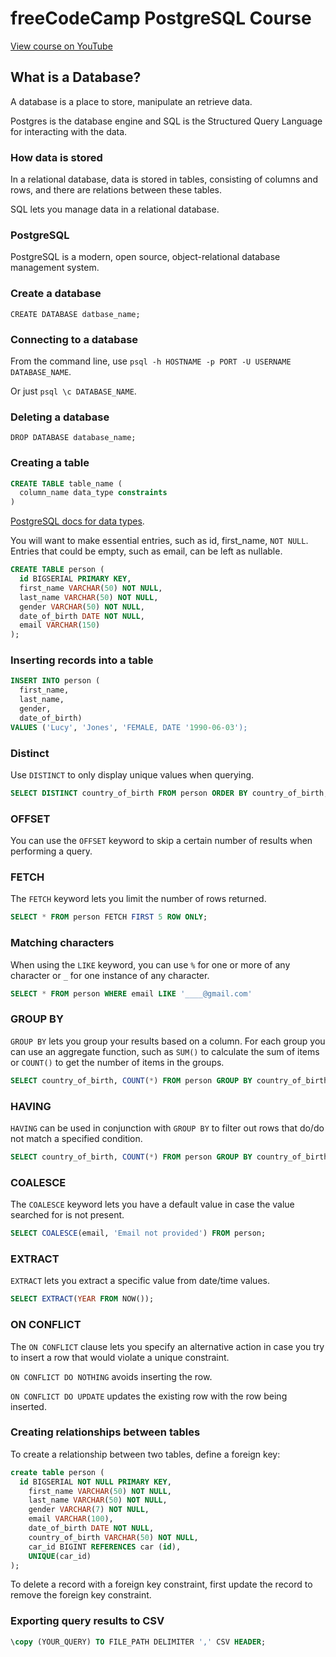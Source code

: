 # freeCodeCamp PostgreSQL Course

[View course on YouTube](https://www.youtube.com/watch?v=qw--VYLpxG4)

## What is a Database?

A database is a place to store, manipulate an retrieve data.

Postgres is the database engine and SQL is the Structured Query Language for interacting with the data.

### How data is stored

In a relational database, data is stored in tables, consisting of columns and rows, and there are relations between these tables.

SQL lets you manage data in a relational database.

### PostgreSQL

PostgreSQL is a modern, open source, object-relational database management system.

### Create a database

`CREATE DATABASE datbase_name;`

### Connecting to a database

From the command line, use `psql -h HOSTNAME -p PORT -U USERNAME DATABASE_NAME`.

Or just `psql \c DATABASE_NAME`.

### Deleting a database

`DROP DATABASE database_name;`

### Creating a table

```SQL
CREATE TABLE table_name (
  column_name data_type constraints
)
```

[PostgreSQL docs for data types](https://www.postgresql.org/docs/12/datatype.html).

You will want to make essential entries, such as id, first_name, `NOT NULL`. Entries that could be empty, such as email, can be left as nullable.

```SQL
CREATE TABLE person (
  id BIGSERIAL PRIMARY KEY,
  first_name VARCHAR(50) NOT NULL,
  last_name VARCHAR(50) NOT NULL,
  gender VARCHAR(50) NOT NULL,
  date_of_birth DATE NOT NULL,
  email VARCHAR(150)
);
```

### Inserting records into a table

```SQL
INSERT INTO person (
  first_name,
  last_name,
  gender,
  date_of_birth)
VALUES ('Lucy', 'Jones', 'FEMALE, DATE '1990-06-03');
```

### Distinct

Use `DISTINCT` to only display unique values when querying.

```SQL
SELECT DISTINCT country_of_birth FROM person ORDER BY country_of_birth;
```

### OFFSET

You can use the `OFFSET` keyword to skip a certain number of results when performing a query.

### FETCH

The `FETCH` keyword lets you limit the number of rows returned.

```SQL
SELECT * FROM person FETCH FIRST 5 ROW ONLY;
```

### Matching characters

When using the `LIKE` keyword, you can use `%` for one or more of any character or `_` for one instance of any character.

```SQL
SELECT * FROM person WHERE email LIKE '____@gmail.com'
```

### GROUP BY

`GROUP BY` lets you group your results based on a column. For each group you can use an aggregate function, such as `SUM()` to calculate the sum of items or `COUNT()` to get the number of items in the groups.

```SQL
SELECT country_of_birth, COUNT(*) FROM person GROUP BY country_of_birth;
```

### HAVING

`HAVING` can be used in conjunction with `GROUP BY` to filter out rows that do/do not match a specified condition.

```SQL
SELECT country_of_birth, COUNT(*) FROM person GROUP BY country_of_birth HAVING COUNT(*) >= 5 ORDER BY country_of_birth;
```

### COALESCE

The `COALESCE` keyword lets you have a default value in case the value searched for is not present.

```SQL
SELECT COALESCE(email, 'Email not provided') FROM person;
```

### EXTRACT

`EXTRACT` lets you extract a specific value from date/time values.

```SQL
SELECT EXTRACT(YEAR FROM NOW());
```

### ON CONFLICT

The `ON CONFLICT` clause lets you specify an alternative action in case you try to insert a row that would violate a unique constraint.

`ON CONFLICT DO NOTHING` avoids inserting the row.

`ON CONFLICT DO UPDATE` updates the existing row with the row being inserted.

### Creating relationships between tables

To create a relationship between two tables, define a foreign key:

```SQL
create table person (
  id BIGSERIAL NOT NULL PRIMARY KEY,
	first_name VARCHAR(50) NOT NULL,
	last_name VARCHAR(50) NOT NULL,
	gender VARCHAR(7) NOT NULL,
	email VARCHAR(100),
	date_of_birth DATE NOT NULL,
	country_of_birth VARCHAR(50) NOT NULL,
	car_id BIGINT REFERENCES car (id),
	UNIQUE(car_id)
);
```

To delete a record with a foreign key constraint, first update the record to remove the foreign key constraint.

### Exporting query results to CSV

```SQL
\copy (YOUR_QUERY) TO FILE_PATH DELIMITER ',' CSV HEADER;
```